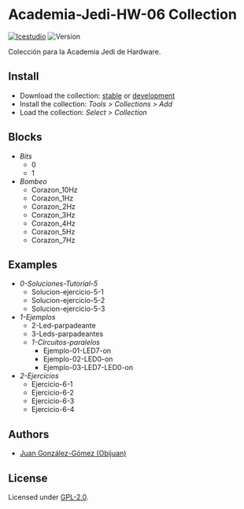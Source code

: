 # Academia-Jedi-HW-06 Collection

[![Icestudio](https://img.shields.io/badge/collection-icestudio-blue.svg)](https://github.com/FPGAwars/icestudio)
![Version](https://img.shields.io/badge/version-v0.1.0-orange.svg)

Colección para la Academia Jedi de Hardware.

## Install

* Download the collection: [stable](https://github.com/Obijuan/Academia-Jedi-Hw/archive/v0.1.0.zip) or [development](https://github.com/Obijuan/Academia-Jedi-Hw/archive/master.zip)
* Install the collection: *Tools > Collections > Add*
* Load the collection: *Select > Collection*

## Blocks
* *Bits*
  * 0
  * 1
* *Bombeo*
  * Corazon_10Hz
  * Corazon_1Hz
  * Corazon_2Hz
  * Corazon_3Hz
  * Corazon_4Hz
  * Corazon_5Hz
  * Corazon_7Hz

## Examples
* *0-Soluciones-Tutorial-5*
  * Solucion-ejercicio-5-1
  * Solucion-ejercicio-5-2
  * Solucion-ejercicio-5-3
* *1-Ejemplos*
  * 2-Led-parpadeante
  * 3-Leds-parpadeantes
  * *1-Circuitos-paralelos*
    * Ejemplo-01-LED7-on
    * Ejemplo-02-LED0-on
    * Ejemplo-03-LED7-LED0-on
* *2-Ejercicios*
  * Ejercicio-6-1
  * Ejercicio-6-2
  * Ejercicio-6-3
  * Ejercicio-6-4


## Authors
* [Juan González-Gómez (Obijuan)](https://github.com/Obijuan)


## License

Licensed under [GPL-2.0](https://opensource.org/licenses/GPL-2.0).
